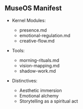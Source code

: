 ## MuseOS Manifest

- Kernel Modules:
  - presence.md
  - emotional-regulation.md
  - creative-flow.md

- Tools:
  - morning-rituals.md
  - vision-mapping.md
  - shadow-work.md

- Distinctives:
  - Aesthetic immersion
  - Emotional alchemy
  - Storytelling as a spiritual act
